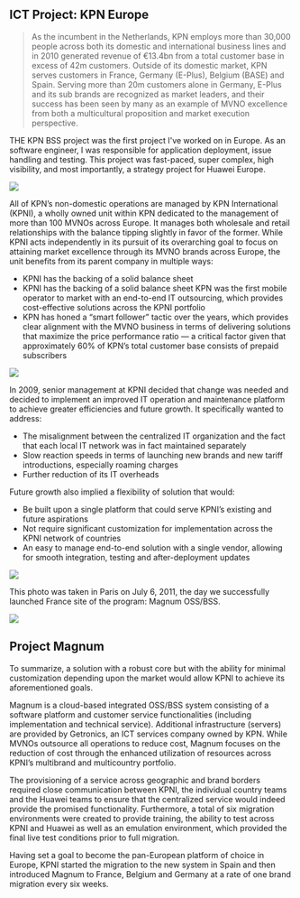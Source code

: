 ## ICT Project: KPN Europe

> As the incumbent in the Netherlands, KPN employs more than 30,000 people across both its domestic and international business lines and in 2010 generated revenue of €13.4bn from a total customer base in excess of 42m customers. Outside of its domestic market, KPN serves customers in France, Germany (E-Plus), Belgium (BASE) and Spain. Serving more than 20m customers alone in Germany, E-Plus and its sub brands are recognized as market leaders, and their success has been seen by many as an example of MVNO excellence from both a multicultural proposition and market execution perspective.


 THE KPN BSS project was the first project I've worked on in Europe. As an software engineer, I was responsible for application deployment, issue handling and testing.  This project was fast-paced, super complex, high visibility, and most importantly, a strategy project for Huawei Europe.   <br>
 
<img src="https://user-images.githubusercontent.com/79688638/200088977-ab598e74-793c-40ce-813d-ca9e99710fc0.JPG">

 
  All of KPN’s non-domestic operations are managed by KPN International (KPNI), a wholly owned unit within KPN dedicated to the management of more than 100 MVNOs across Europe. It manages both wholesale and retail relationships with the balance tipping slightly in favor of the former. While KPNI acts independently in its pursuit of its overarching goal to focus on attaining market excellence through its MVNO brands across Europe, the unit benefits from its parent company in multiple ways: <br> 

  - KPNI has the backing of a solid balance sheet
  - KPNI has the backing of a solid balance sheet KPN was the first mobile operator to market with an end-to-end IT outsourcing, which provides cost-effective solutions across the KPNI portfolio
  - KPN has honed a “smart follower” tactic over the years, which provides clear alignment with the MVNO business in terms of delivering solutions that maximize the price
performance ratio — a critical factor given that approximately 60% of KPN’s total customer base consists of prepaid subscribers<br>
 
 
 <img src="https://user-images.githubusercontent.com/79688638/199344734-fb29b14c-4242-49ae-bce9-af03ce62c109.png">

In 2009, senior management at KPNI decided that change was needed and decided to implement an improved IT operation and maintenance platform to achieve greater efficiencies and future growth. It specifically wanted to address:<br>
   
  - The misalignment between the centralized IT organization and the fact that each local IT network was in fact maintained separately 
  - Slow reaction speeds in terms of launching new brands and new tariff introductions, especially roaming charges 
  - Further reduction of its IT overheads

Future growth also implied a flexibility of solution that would:<br>
 
  - Be built upon a single platform that could serve KPNI’s existing and future aspirations 
  - Not require significant customization for implementation across the KPNI network of countries 
  - An easy to manage end-to-end solution with a single vendor, allowing for smooth integration, testing and after-deployment updates

<img src="https://user-images.githubusercontent.com/79688638/199345085-1cf281f3-255a-4f2d-b7eb-f1bce25098c2.png">


 This photo was taken in Paris on July 6, 2011, the day we successfully launched France site of the program: Magnum OSS/BSS.  <br>

  
 
  <img src="https://user-images.githubusercontent.com/79688638/199164174-29b22603-1e17-4ab7-8af4-96adbd296725.JPG">
 
## Project Magnum
To summarize, a solution with a robust core but with the ability for minimal customization depending upon the market would allow KPNI to achieve its aforementioned goals.<br>
 
 Magnum is a cloud-based integrated OSS/BSS system consisting of a software platform and customer service functionalities (including implementation and technical service). Additional infrastructure (servers) are provided by Getronics, an ICT services company owned by KPN. While MVNOs outsource all operations to reduce cost, Magnum focuses on the reduction of cost through the enhanced utilization of resources across KPNI’s multibrand and multicountry portfolio.<br>
  
The provisioning of a service across geographic and brand borders required close communication between KPNI, the individual country teams and the Huawei teams to ensure that the centralized service would indeed provide the promised functionality. Furthermore, a total of six migration environments were created to provide training, the ability to test across KPNI and Huawei as well as an emulation environment, which provided the final live test conditions prior to full migration.<br>
  
  Having set a goal to become the pan-European platform of choice in Europe, KPNI started the migration to the new system in Spain and then introduced Magnum to France, Belgium and Germany at a rate of one brand migration every six weeks. <br>
